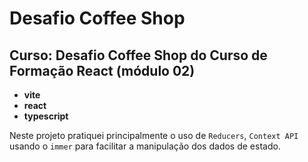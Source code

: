 # Desafio Coffee Shop

## Curso: Desafio Coffee Shop do Curso de Formação React (módulo 02)

- **vite**
- **react**
- **typescript**

Neste projeto pratiquei principalmente o uso de `Reducers`, `Context API` usando o `immer` para facilitar a manipulação dos dados de estado.
